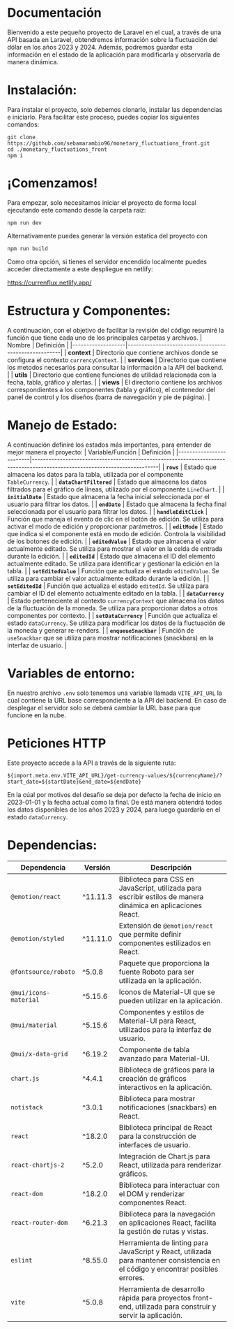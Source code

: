 # Documentación
Bienvenido a este pequeño proyecto de Laravel en el cual, a través de una API basada en Laravel, obtendremos información sobre la fluctuación del dólar en los años 2023 y 2024. Además, podremos guardar esta información en el estado de la aplicación para modificarla y observarla de manera dinámica.
# Instalación:
Para instalar el proyecto, solo debemos clonarlo, instalar las dependencias e iniciarlo. Para facilitar este proceso, puedes copiar los siguientes comandos:
```
git clone https://github.com/sebamarambio96/monetary_fluctuations_front.git
cd ./monetary_fluctuations_front
npm i
```
# ¡Comenzamos!
Para empezar, solo necesitamos iniciar el proyecto de forma local ejecutando este comando desde la carpeta raiz:
```
npm run dev
```
Alternativamente puedes generar la versión estatica del proyecto con 
```
npm run build
```
Como otra opción, si tienes el servidor encendido localmente puedes acceder directamente a este despliegue en netlify: 

https://currenflux.netlify.app/ 

# Estructura y Componentes:
A continuación, con el objetivo de facilitar la revisión del código resumiré la función que tiene cada uno de los principales carpetas y archivos.
| Nombre              | Definición                                           |
|-------------------|------------------------------------------------------|
| **context**       | Directorio que contiene archivos donde se configura el contexto `currencyContext`. |
| **services**      | Directorio que contiene los metodos necesarios para consultar la información a la API del backend. |
| **utils**         | Directorio que contiene funciones de utilidad relacionada con la fecha, tabla, gráfico y alertas. |
| **views**         | El directorio contiene los archivos correspondientes a los componentes (tabla y gráfico), el contenedor del panel de control y los diseños (barra de navegación y pie de página). |

# Manejo de Estado:
A continuación definiré los estados más importantes, para entender de mejor manera el proyecto:
| Variable/Función        | Definición                                                                                                                |
|-------------------------|---------------------------------------------------------------------------------------------------------------------------|
| **`rows`**               | Estado que almacena los datos para la tabla, utilizada por el componente `TableCurrency`.                                  |
| **`dataChartFiltered`**  | Estado que almacena los datos filtrados para el gráfico de líneas, utilizado por el componente `LineChart`.                |
| **`initialDate`**        | Estado que almacena la fecha inicial seleccionada por el usuario para filtrar los datos.                                   |
| **`endDate`**            | Estado que almacena la fecha final seleccionada por el usuario para filtrar los datos.                                     |
| **`handleEditClick`**    | Función que maneja el evento de clic en el botón de edición. Se utiliza para activar el modo de edición y proporcionar parámetros. |
| **`editMode`**           | Estado que indica si el componente está en modo de edición. Controla la visibilidad de los botones de edición. |
| **`editedValue`**        | Estado que almacena el valor actualmente editado. Se utiliza para mostrar el valor en la celda de entrada durante la edición. |
| **`editedId`**           | Estado que almacena el ID del elemento actualmente editado. Se utiliza para identificar y gestionar la edición en la tabla. |
| **`setEditedValue`**     | Función que actualiza el estado `editedValue`. Se utiliza para cambiar el valor actualmente editado durante la edición.     |
| **`setEditedId`**        | Función que actualiza el estado `editedId`. Se utiliza para cambiar el ID del elemento actualmente editado en la tabla.      |
| **`dataCurrency`**       | Estado perteneciente al contexto `currencyContext` que almacena los datos de la fluctuación de la moneda. Se utiliza para proporcionar datos a otros componentes por contexto. |
| **`setDataCurrency`**    | Función que actualiza el estado `dataCurrency`. Se utiliza para modificar los datos de la fluctuación de la moneda y generar re-renders.        |
| **`enqueueSnackbar`**    | Función de `useSnackbar` que se utiliza para mostrar notificaciones (snackbars) en la interfaz de usuario.                |


# Variables de entorno:
En nuestro archivo ```.env``` solo tenemos una variable llamada ```VITE_API_URL``` la cúal contiene la URL base correspondiente a la API del backend. En caso de desplegar el servidor solo se deberá cambiar la URL base para que funcione en la nube.
# Peticiones HTTP
Este proyecto accede a la API a través de la siguiente ruta:
```
${import.meta.env.VITE_API_URL}/get-currency-values/${currencyName}/?start_date=${startDate}&end_date=${endDate}
```
En la cúal por motivos del desafío se deja por defecto la fecha de inicio en 2023-01-01 y la fecha actual como la final. De está manera obtendrá todos los datos disponibles de los años 2023 y 2024, para luego guardarlo en el estado ```dataCurrency```.
# Dependencias:
| Dependencia                  | Versión     | Descripción                                                                                   |
|------------------------------|-------------|-----------------------------------------------------------------------------------------------|
| `@emotion/react`             | ^11.11.3    | Biblioteca para CSS en JavaScript, utilizada para escribir estilos de manera dinámica en aplicaciones React.                       |
| `@emotion/styled`            | ^11.11.0    | Extensión de `@emotion/react` que permite definir componentes estilizados en React.                                          |
| `@fontsource/roboto`         | ^5.0.8      | Paquete que proporciona la fuente Roboto para ser utilizada en la aplicación.                                                |
| `@mui/icons-material`        | ^5.15.6     | Iconos de Material-UI que se pueden utilizar en la aplicación.                                                              |
| `@mui/material`               | ^5.15.6     | Componentes y estilos de Material-UI para React, utilizados para la interfaz de usuario.                                      |
| `@mui/x-data-grid`           | ^6.19.2     | Componente de tabla avanzado para Material-UI.                                                                             |
| `chart.js`                   | ^4.4.1      | Biblioteca de gráficos para la creación de gráficos interactivos en la aplicación.                                          |
| `notistack`                  | ^3.0.1      | Biblioteca para mostrar notificaciones (snackbars) en React.                                                               |
| `react`                      | ^18.2.0     | Biblioteca principal de React para la construcción de interfaces de usuario.                                               |
| `react-chartjs-2`            | ^5.2.0      | Integración de Chart.js para React, utilizada para renderizar gráficos.                                                     |
| `react-dom`                  | ^18.2.0     | Biblioteca para interactuar con el DOM y renderizar componentes React.                                                      |
| `react-router-dom`           | ^6.21.3     | Biblioteca para la navegación en aplicaciones React, facilita la gestión de rutas y vistas.                                  |
| `eslint`                     | ^8.55.0     | Herramienta de linting para JavaScript y React, utilizada para mantener consistencia en el código y encontrar posibles errores. |
| `vite`                       | ^5.0.8      | Herramienta de desarrollo rápida para proyectos front-end, utilizada para construir y servir la aplicación.                   |
